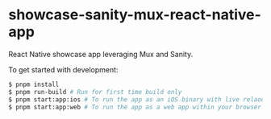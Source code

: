 # showcase-sanity-mux-react-native-app

React Native showcase app leveraging Mux and Sanity.

To get started with development:
```sh
$ pnpm install
$ pnpm run-build # Run for first time build only
$ pnpm start:app:ios # To run the app as an iOS binary with live relaod (requires Xcode)
$ pnpm start:app:web # To run the app as a web app within your browser
```
